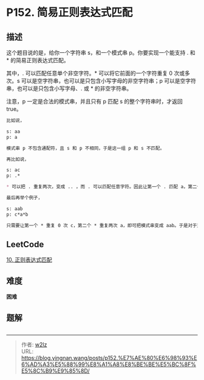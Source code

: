 # P152. 简易正则表达式匹配


<!--more-->

## 描述

这个题目说的是，给你一个字符串 s，和一个模式串 p。你要实现一个能支持 \. 和 \* 的简易正则表达式匹配。

其中，\. 可以匹配任意单个非空字符。\* 可以将它前面的一个字符重复 0 次或多次。s 可以是空字符串，也可以是只包含小写字母的非空字符串；p 可以是空字符串，也可以是只包含小写字母、\. 或 \* 的非空字符串。

注意，p 一定是合法的模式串，并且只有 p 匹配 s 的整个字符串时，才返回 true。

```markdown
比如说，

s: aa
p: a

模式串 p 不包含通配符，且 s 和 p 不相同，于是这一组 p 和 s 不匹配。

再比如说，

s: ac
p: .*

* 可以把 . 重复两次，变成 .. ，而 . 可以匹配任意字符。因此让第一个 . 匹配 a，第二个 . 匹配 c，即可匹配整个 s。于是对于这一组字符串，p 可以匹配 s。

最后再举个例子，

s: aab
p: c*a*b

只需要让第一个 * 重复 0 次 c，第二个 * 重复两次 a，即可把模式串变成 aab。于是对于这一组字符串，p 可以匹配 s。
```

## LeetCode

[10. 正则表达式匹配](https://leetcode.cn/problems/regular-expression-matching/description/)

## 难度

**困难**

## 题解

```java

```


---

> 作者: [w2lz](https://github.com/w2lz)  
> URL: https://blog.yingnan.wang/posts/p152.%E7%AE%80%E6%98%93%E6%AD%A3%E5%88%99%E8%A1%A8%E8%BE%BE%E5%BC%8F%E5%8C%B9%E9%85%8D/  

